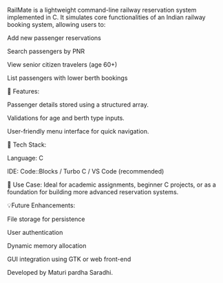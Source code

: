RailMate is a lightweight command-line railway reservation system implemented in C. It simulates core functionalities of an Indian railway booking system, allowing users to:

Add new passenger reservations

Search passengers by PNR

View senior citizen travelers (age 60+)

List passengers with lower berth bookings

📌 Features:

Passenger details stored using a structured array.

Validations for age and berth type inputs.

User-friendly menu interface for quick navigation.

🔧 Tech Stack:

Language: C

IDE: Code::Blocks / Turbo C / VS Code (recommended)

📂 Use Case:
Ideal for academic assignments, beginner C projects, or as a foundation for building more advanced reservation systems.

💡Future Enhancements:

File storage for persistence

User authentication

Dynamic memory allocation

GUI integration using GTK or web front-end

Developed by Maturi pardha Saradhi.
